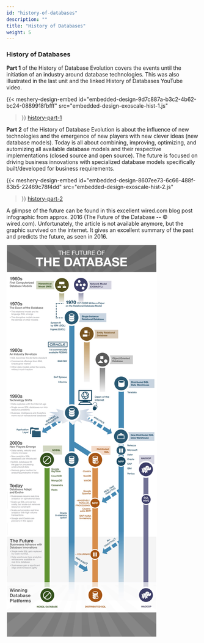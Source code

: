 ```yaml
---
id: "history-of-databases"
description: ""
title: "History of Databases"
weight: 5
---
```


### History of Databases

**Part 1** of the History of Database Evolution covers the events until the initiation of an industry around database technologies. This was also illustrated in the last unit and the linked History of Databases YouTube video. 

{{< meshery-design-embed
  id="embedded-design-9d7c887a-b3c2-4b62-bc24-0889918fbfff"
  src="embedded-design-exoscale-hist-1.js"
>}}
[history-part-1](history-part-1.png) 

**Part 2** of the History of Database Evolution is about the influence of new technologies and the emergence of new players with new clever ideas (new database models). Today is all about combining, improving, optimizing, and automizing all available database models and their respective implementations (closed source and open source). The future is focused on driving business innovations with specialized database models specifically built/developed for business requirements.

{{< meshery-design-embed
  id="embedded-design-8607ee73-6c66-488f-83b5-22469c78f4dd"
  src="embedded-design-exoscale-hist-2.js"
>}}
[history-part-2](history-part-2.png) 

A glimpse of the future can be found in this excellent wired.com blog post infographic from approx. 2016 (The Future of the Database -- © wired.com). Unfortunately, the article is not available anymore, but the graphic survived on the internet. It gives an excellent summary of the past and predicts the future, as seen in 2016.

![history-part-3](future-of-dbs.png) 